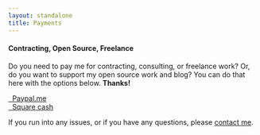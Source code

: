 ```yaml
---
layout: standalone
title: Payments
---
```


<h4 class="text-muted text-center">Contracting, Open Source, Freelance</h4>

Do you need to pay me for contracting, consulting, or freelance work? Or, do you want to support my open source work and blog? You can do that here with the options below. **Thanks!**

<div class="row">
   <div class="col"></div>
   <div class="col-8 col-md-6">
      <a class="btn btn-light btn-block" href="{{ site.social_links.paypal }}" target="_blank">
      <i class="fa fa-lg fa-paypal" aria-hidden="true"></i>&nbsp; Paypal.me
      </a>
   </div> <!-- col -->
   <div class="col"></div>
</div> <!-- row -->

<div class="row">
   <div class="col"></div>
   <div class="col-8 col-md-6">
      <a class="btn btn-light btn-block" href="{{ site.social_links.square }}" target="_blank">
      <i class="fa fa-lg fa-usd" aria-hidden="true"></i>&nbsp; Square cash
      </a>
   </div> <!-- col -->
   <div class="col"></div>
</div> <!-- row -->

<p class="text-center text-muted">
If you run into any issues, or if you have any questions, please <a href="/contact">contact me</a>.
</p>
